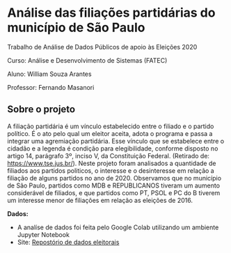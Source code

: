 
# Análise das filiações partidárias do município de São Paulo

 <p>Trabalho de Análise de Dados Públicos de apoio às Eleições 2020 </p>
 <p>Curso: Análise e Desenvolvimento de Sistemas (FATEC)</p>
 <p>Aluno: William Souza Arantes</p>
 <p>Professor: Fernando Masanori</p>

## Sobre o projeto

A filiação partidária é um vínculo estabelecido entre o filiado e o partido político. É o ato pelo qual um eleitor aceita, adota o programa e passa a integrar uma agremiação partidária. Esse vínculo que se estabelece entre o cidadão e a legenda é condição para elegibilidade, conforme disposto no artigo 14, parágrafo 3º, inciso V, da Constituição Federal. (Retirado de: https://www.tse.jus.br/).
Neste projeto foram analisados a quantidade de filiados aos partidos politicos, o interesse e o desinteresse em relação a filiação de alguns partidos no ano de 2020.
Observamos que no município de São Paulo, partidos como MDB e REPUBLICANOS tiveram um aumento considerável de filiados, e que partidos como PT, PSOL e PC do B tiverem um interesse menor de filiações em relação as eleições de 2016.

**Dados:** 
   + A analíse de dados foi feita pelo Google Colab utilizando um ambiente Jupyter Notebook
   + Site: [Repostório de dados eleitorais](https://www.tse.jus.br/eleicoes/estatisticas/repositorio-de-dados-eleitorais-1)
   
